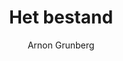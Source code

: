 ---
title: "Het bestand"
author: "Arnon Grunberg"
isbn: ""
isbn13: "9789038899886"
rating: "5"
publisher: "Nijgh & Van Ditmar"
pages: "169"
publishYear: "2015"
read: ""
goodreads_id: "25062920"
---